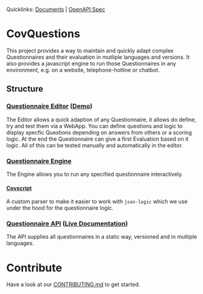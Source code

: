 Quicklinks: [Documents](https://drive.google.com/drive/folders/1YpAaD8_mvSkpHuIvbIJmsb08GLVQt8iE?usp=sharing) | [OpenAPI Spec](https://covopen.github.io/CovQuestions/swagger/index.html)

# CovQuestions

This project provides a way to maintain and quickly adapt complex Questionnaires and their evaluation in mutliple languages and versions. It also provides a javascript engine to run those Questionnaires in any environment, e.g. on a website, telephone-hotline or chatbot. 

## Structure

### [Questionnaire Editor](/covquestions-editor-app/readme.md) ([Demo](https://covquestions.z16.web.core.windows.net/))

The Editor allows a quick adaption of any Questionnaire, it allows do define, try and test them via a WebApp. 
You can define questions and logic to display specfic Questions depending on answers from others or a scoring logic. 
At the end the Questionnaire can give a first Evaluation based on it logic.
All of this can be tested manually and automatically in the editor.

### [Questionnaire Engine](./covquestions-js/readme.md)

The Engine allows you to run any specified questionnaire interactively. 

#### [Covscript](./covscript/readme.md)

A custom parser to make it easier to work with `json-logic` which we use under the hood for the questionnaire logic.

### [Questionnaire API](/api/readme.md) ([Live Documentation](https://covopen.github.io/CovQuestions/swagger/index.html))

The API supplies all questionnaires in a static way, versioned and in multiple languages. 


# Contribute

Have a look at our [CONTRIBUTING.md]() to get started.

